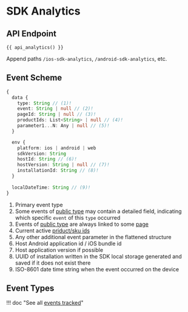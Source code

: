# SDK Analytics

## API Endpoint

```
{{ api_analytics() }}
```
Append paths `/ios-sdk-analytics`, `/android-sdk-analytics`, etc.

## Event Scheme

``` typescript
{
  data {
    type: String // (1)!
    event: String | null // (2)!
    pageId: String | null // (3)!
    productIds: List<String> | null // (4)!
    parameter1...N: Any | null // (5)!
  }

  env {
    platform: ios | android | web
    sdkVersion: String
    hostId: String // (6)!
    hostVersion: String | null // (7)!
    installationId: String // (8)!
  }
  
  localDateTime: String // (9)!
}
```

1. Primary event type
2. Some events of [public type](/sdk/about/analytics/analytics.md#event-types) may contain a detailed field, indicating which specific `event` of this `type` occurred
3. Events of [public type](/sdk/about/analytics/analytics.md#event-types) are always linked to some [page](/sdk/about/analytics/analytics.md#page-identifiers)
4. Current active [priduct/sku ids](/sdk/about/analytics/analytics.md#products-identifiers)
5. Any other additional event parameter in the flattened structure
6. Host Android application id / iOS bundle id
7. Host application version if possible
8. UUID of installation written in the SDK local storage generated and saved if it does not exist there
9. ISO-8601 date time string when the event occurred on the device

## Event Types

!!! doc "See all [events tracked](/sdk/about/analytics/analytics.md#event-types)"
